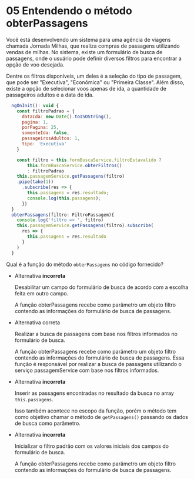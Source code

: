 # 05 Entendendo o método obterPassagens

Você está desenvolvendo um sistema para uma agência de viagens chamada Jornada Milhas, que realiza compras de passagens utilizando vendas de milhas. No sistema, existe um formulário de busca de passagens, onde o usuário pode definir diversos filtros para encontrar a opção de voo desejada.

Dentre os filtros disponíveis, um deles é a seleção do tipo de passagem, que pode ser "Executiva", "Econômica" ou "Primeira Classe". Além disso, existe a opção de selecionar voos apenas de ida, a quantidade de passageiros adultos e a data de ida.

```javascript
  ngOnInit(): void {
    const filtroPadrao = {
      dataIda: new Date().toISOString(),
      pagina: 1,
      porPagina: 25,
      somenteIda: false,
      passageirosAdultos: 1,
      tipo: 'Executiva'
    }

    const filtro = this.formBuscaService.filtroEstavalido ?
        this.formBuscaService.obterFiltros()
        : filtroPadrao
    this.passagemService.getPassagens(filtro)
    .pipe(take(1))
      .subscribe(res => {
        this.passagens = res.resultado;
        console.log(this.passagens);
      })
  }
  obterPassagens(filtro: FiltroPassagem){
    console.log('filtro => ', filtro)
    this.passagemService.getPassagens(filtro).subscribe(
      res => {
        this.passagens = res.resultado
      }
    )
  }
```

Qual é a função do método `obterPassagens` no código fornecido?

- Alternativa **incorreta**
    
    Desabilitar um campo do formulário de busca de acordo com a escolha feita em outro campo.
    
    A função obterPassagens recebe como parâmetro um objeto filtro contendo as informações do formulário de busca de passagens.
    
- Alternativa correta
    
    Realizar a busca de passagens com base nos filtros informados no formulário de busca.
    
    A função obterPassagens recebe como parâmetro um objeto filtro contendo as informações do formulário de busca de passagens. Essa função é responsável por realizar a busca de passagens utilizando o serviço passagemService com base nos filtros informados.
    
- Alternativa **incorreta**
    
    Inserir as passagens encontradas no resultado da busca no array `this.passagens`.
    
    Isso também acontece no escopo da função, porém o método tem como objetivo chamar o método de `getPassagens()` passando os dados de busca como parâmetro.
    
- Alternativa **incorreta**
    
    Inicializar o filtro padrão com os valores iniciais dos campos do formulário de busca.
    
    A função obterPassagens recebe como parâmetro um objeto filtro contendo as informações do formulário de busca de passagens.